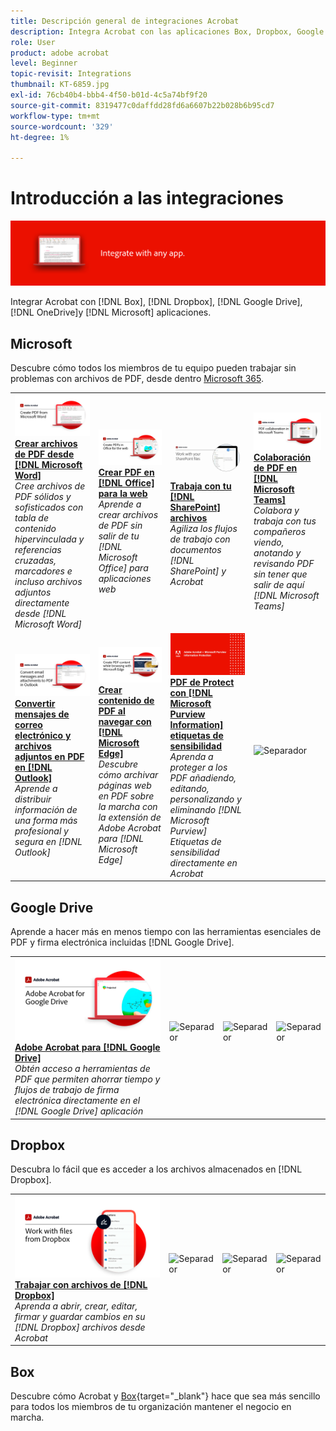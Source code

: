 ```yaml
---
title: Descripción general de integraciones Acrobat
description: Integra Acrobat con las aplicaciones Box, Dropbox, Google Drive, OneDrive y Microsoft
role: User
product: adobe acrobat
level: Beginner
topic-revisit: Integrations
thumbnail: KT-6859.jpg
exl-id: 76cb40b4-bbb4-4f50-b01d-4c5a74bf9f20
source-git-commit: 8319477c0daffdd28fd6a6607b22b028b6b95cd7
workflow-type: tm+mt
source-wordcount: '329'
ht-degree: 1%

---
```


# Introducción a las integraciones

![Imagen integrada de Acrobat](../assets/Hero-Integrate.png)

Integrar Acrobat con [!DNL Box], [!DNL Dropbox], [!DNL Google Drive], [!DNL OneDrive]y [!DNL Microsoft] aplicaciones.

## Microsoft

Descubre cómo todos los miembros de tu equipo pueden trabajar sin problemas con archivos de PDF, desde dentro [Microsoft 365](https://www.adobe.com/documentcloud/integrations/microsoft-office-365.html).

<table style="table-layout:fixed">
<tr>
  <td>
    <a href="createfromword.md">
      <img alt="Crear archivos de PDF desde Microsoft Word" src="../assets/CreateWord.png" />
    </a>
    <div>
    <a href="createfromword.md"><strong>Crear archivos de PDF desde [!DNL Microsoft Word]</strong></a>
    </div>
    <em>Cree archivos de PDF sólidos y sofisticados con tabla de contenido hipervinculada y referencias cruzadas, marcadores e incluso archivos adjuntos directamente desde [!DNL Microsoft Word]</em>
    <br>
  </td>
  <td>
    <a href="createofficeweb.md">
      <img alt="Crear PDF en [!DNL Office] para la web" src="../assets/Officeweb_1280.png" />
    </a>
    <div>
    <a href="createofficeweb.md"><strong>Crear PDF en [!DNL Office] para la web</strong></a>
    </div>
    <em>Aprende a crear archivos de PDF sin salir de tu [!DNL Microsoft Office] para aplicaciones web</em>
    <br>
  </td> 
  <td>
    <a href="acrobatandsp.md">
      <img alt="Trabaja con tu [!DNL SharePoint] archivos" src="../assets/SharePoint.png" />
    </a>
    <div>
    <a href="acrobatandsp.md"><strong>Trabaja con tu [!DNL SharePoint] archivos</strong></a>
    </div>
    <em>Agiliza los flujos de trabajo con documentos [!DNL SharePoint] y Acrobat</em>
    <br>
  </td>
  <td>
    <a href="acrobatandteams.md">
      <img alt="Colaboración de PDF en [!DNL Microsoft Teams]" src="../assets/MicrosoftTeams.png" />
    </a>
    <div>
    <a href="acrobatandteams.md"><strong>Colaboración de PDF en [!DNL Microsoft Teams]</strong></a>
    </div>
    <em>Colabora y trabaja con tus compañeros viendo, anotando y revisando PDF sin tener que salir de aquí [!DNL Microsoft Teams]</em>
    <br>
  </td>
</tr>
<tr>
  <td>
    <a href="outlook.md">
      <img alt="Convertir mensajes de correo electrónico y archivos adjuntos en PDF en Outlook" src="../assets/Outlook.jpg" />
    </a>
    <div>
    <a href="outlook.md"><strong>Convertir mensajes de correo electrónico y archivos adjuntos en PDF en [!DNL Outlook]</strong></a>
    </div>
    <em>Aprende a distribuir información de una forma más profesional y segura en [!DNL Outlook]</em>
    <br>
  </td>
  <td>
    <a href="edge.md">
      <img alt="Crear contenido de PDF al navegar con [!DNL Microsoft Edge]" src="../assets/Edge_1280.png" />
    </a>
    <div>
    <a href="edge.md"><strong>Crear contenido de PDF al navegar con [!DNL Microsoft Edge]</strong></a>
    </div>
    <em>Descubre cómo archivar páginas web en PDF sobre la marcha con la extensión de Adobe Acrobat para [!DNL Microsoft Edge]</em>
    <br>
  </td>
  <td>
    <a href="microsoftsensitivitylabels.md">
      <img alt="Crear contenido de PDF al navegar con [!DNL Microsoft Edge]" src="../assets/Purview_1280.png" />
    </a>
    <div>
    <a href="microsoftsensitivitylabels.md"><strong>PDF de Protect con [!DNL Microsoft Purview Information] etiquetas de sensibilidad</strong></a>
    </div>
    <em>Aprenda a proteger a los PDF añadiendo, editando, personalizando y eliminando [!DNL Microsoft Purview] Etiquetas de sensibilidad directamente en Acrobat</em>
    <br>
  </td>
  <td>
   <img alt="Separador" src="../assets/Grayspacer.png" />
    <div>
    <br>
  </td>
</tr>
</table>

## Google Drive

Aprende a hacer más en menos tiempo con las herramientas esenciales de PDF y firma electrónica incluidas [!DNL Google Drive].

<table style="table-layout:fixed">
<tr>
  <td>
    <a href="acrobatandgoogle.md">
      <img alt="Adobe Acrobat para Google Drive" src="../assets/acrobatgoogle.jpg" />
    </a>
    <div>
    <a href="acrobatandgoogle.md"><strong>Adobe Acrobat para [!DNL Google Drive]</strong></a>
    </div>
    <em>Obtén acceso a herramientas de PDF que permiten ahorrar tiempo y flujos de trabajo de firma electrónica directamente en el [!DNL Google Drive] aplicación</em>
    <br>
  </td>
  <td>
   <img alt="Separador" src="../assets/Whitespacer.png" />
    <div>
    <br>
  </td>
  <td>
   <img alt="Separador" src="../assets/Whitespacer.png" />
    <div>
    <br>
  </td>
  <td>
   <img alt="Separador" src="../assets/Whitespacer.png" />
    <div>
    <br>
  </td>
</tr>
</table>

## Dropbox

Descubra lo fácil que es acceder a los archivos almacenados en [!DNL Dropbox].

<table style="table-layout:fixed">
<tr>
  <td>
    <a href="acrobat-dropbox.md">
      <img alt="Trabajar con archivos de [!DNL Dropbox]" src="../assets/Dropbox.png" />
    </a>
    <div>
    <a href="acrobat-dropbox.md"><strong>Trabajar con archivos de [!DNL Dropbox]</strong></a>
    </div>
    <em>Aprenda a abrir, crear, editar, firmar y guardar cambios en su [!DNL Dropbox] archivos desde Acrobat</em>
    <br>
  </td>
  <td>
   <img alt="Separador" src="../assets/Whitespacer.png" />
    <div>
    <br>
  </td>
  <td>
   <img alt="Separador" src="../assets/Whitespacer.png" />
    <div>
    <br>
  </td>
  <td>
   <img alt="Separador" src="../assets/Whitespacer.png" />
    <div>
    <br>
  </td>
</tr>
</table>

## Box

Descubre cómo Acrobat y [Box](https://www.adobe.com/documentcloud/integrations/box.html){target=&quot;_blank&quot;} hace que sea más sencillo para todos los miembros de tu organización mantener el negocio en marcha.
